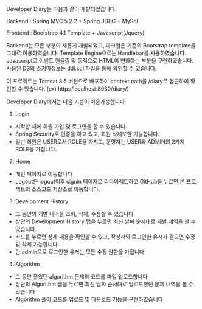 Developer Diary는 다음과 같이 개발되었습니다.

Backend : Spring MVC 5.2.2 + Spring JDBC + MySql

Frontend : Bootstrap 4.1 Template + Javascript(Jquery)

Backend는 모든 부분이 새롭게 개발되었고, 마크업은 기존의 Bootstrap template을 그대로 이용하였습니다. 
Template Engine으로는 Handlebar를 사용하였습니다. 
Javascript로 이벤트 핸들링 및 동적으로 HTML이 변화하는 부분을 구현하였습니다.
사용된 DB의 스키마정보는 ddl.sql 파일을 통해 확인할 수 있습니다.

이 프로젝트는 Tomcat 8.5 버전으로 배포하여 context path를 /diary로 접근하여 확인할 수 있습니다.
(ex) http://localhost:8080/diary/)

Developer Diary에서는 다음 기능이 이용가능합니다

1. Login
- 시작할 때에 회원 가입 및 로그인을 할 수 있습니다.
- Spring Security로 인증을 하고 있고, 회원 삭제또한 가능합니다.
- 일반 회원은 USER로서 ROLE을 가지고, 운영자는 USER와 ADMIN의 2가지 ROLE을 가집니다.

2. Home
- 메인 페이지로 이동합니다
- Logout은 logout이후 signin 페이지로 리다이렉트하고 GitHub을 누르면 본 프로젝트의 소스코드 저장소로 이동합니다.

3. Development History
- 그 동안의 개발 내역을 조회, 삭제, 수정할 수 있습니다
- 상단의 Development History 탭을 누르면 최신 날짜 순서대로 개발 내역을 볼 수 있습니다.
- 카드를 누르면 상세 내용을 확인할 수 있고, 작성자와 로그인한 유저가 같으면 수정 및 삭제 가능합니다.
- 단 admin으로 로그인한 유저는 모든 수정 권한을 가집니다

4. Algorithm
- 그 동안 풀었던 algorithm 문제의 코드를 파일 업로드합니다
- 상단의 Algorithm 탭을 누르면 최신 날짜 순서대로 업로드했던 문제 내역을 볼 수 있습니다
- Algorithm 풀이 코드를 업로드 및 다운로드 기능을 구현하였습니다


